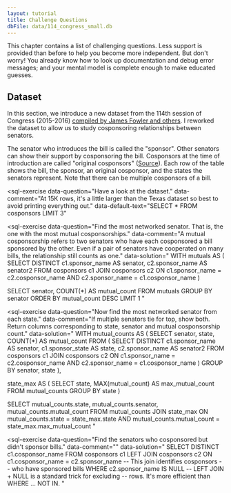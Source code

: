 ```yaml
---
layout: tutorial
title: Challenge Questions
dbFile: data/114_congress_small.db
---
```


This chapter contains a list of challenging questions. Less support is provided than before to help you become more independent. But don't worry! You already know how to look up documentation and debug error messages; and your mental model is complete enough to make educated guesses.

<a name="dataset"></a>
## Dataset
In this section, we introduce a new dataset from the 114th session of Congress (2015-2016) <a href="http://jhfowler.ucsd.edu/cosponsorship.htm">compiled by James Fowler and others</a>. I reworked the dataset to allow us to study cosponsoring relationships between senators.

The senator who introduces the bill is called the "sponsor". Other senators can show their support by cosponsoring the bill. Cosponsors at the time of introduction are called "original cosponsors" (<a href="https://www.congress.gov/resources/display/content/How+Our+Laws+Are+Made+-+Learn+About+the+Legislative+Process#HowOurLawsAreMade-LearnAbouttheLegislativeProcess-IntroductionandReferraltoCommittee">Source</a>). Each row of the table shows the bill, the sponsor, an original cosponsor, and the states the senators represent. Note that there can be multiple cosponsors of a bill.

<sql-exercise
  data-question="Have a look at the dataset."
  data-comment="At 15K rows, it's a little larger than the Texas dataset so best to avoid printing everything out."
  data-default-text="SELECT * FROM cosponsors LIMIT 3"
  ></sql-exercise>

<sql-exercise
  data-question="Find the most networked senator. That is, the one with the most mutual cosponsorships."
  data-comment="A mutual cosponsorship refers to two senators who have each cosponsored a bill sponsored by the other. Even if a pair of senators have cooperated on many bills, the relationship still counts as one."
  data-solution="
WITH mutuals AS (
  SELECT DISTINCT
    c1.sponsor_name AS senator,
    c2.sponsor_name AS senator2
  FROM cosponsors c1
  JOIN cosponsors c2
    ON c1.sponsor_name = c2.cosponsor_name
    AND c2.sponsor_name = c1.cosponsor_name
)

SELECT senator, COUNT(*) AS mutual_count
FROM mutuals
GROUP BY senator
ORDER BY mutual_count DESC
LIMIT 1 "
  ></sql-exercise>

<sql-exercise
  data-question="Now find the most networked senator from each state."
  data-comment="If multiple senators tie for top, show both. Return columns corresponding to state, senator and mutual cosponsorship count."
  data-solution="
WITH mutual_counts AS (
  SELECT
    senator, state, COUNT(*) AS mutual_count
  FROM (
    SELECT DISTINCT
      c1.sponsor_name AS senator,
      c1.sponsor_state AS state,
      c2.sponsor_name AS senator2
    FROM cosponsors c1
    JOIN cosponsors c2
      ON c1.sponsor_name = c2.cosponsor_name
      AND c2.sponsor_name = c1.cosponsor_name
    )
  GROUP BY senator, state
),

state_max AS (
  SELECT
    state,
    MAX(mutual_count) AS max_mutual_count
  FROM mutual_counts
  GROUP BY state
)

SELECT
  mutual_counts.state,
  mutual_counts.senator,
  mutual_counts.mutual_count
FROM mutual_counts
JOIN state_max
  ON mutual_counts.state = state_max.state
  AND mutual_counts.mutual_count = state_max.max_mutual_count
"
  ></sql-exercise>

<sql-exercise
  data-question="Find the senators who cosponsored but didn't sponsor bills."
  data-comment=""
  data-solution="
SELECT DISTINCT c1.cosponsor_name
FROM cosponsors c1
LEFT JOIN cosponsors c2
 ON c1.cosponsor_name = c2.sponsor_name
 -- This join identifies cosponsors
 -- who have sponsored bills
WHERE c2.sponsor_name IS NULL
-- LEFT JOIN + NULL is a standard trick for excluding
-- rows. It's more efficient than WHERE ... NOT IN.
"
  ></sql-exercise>

